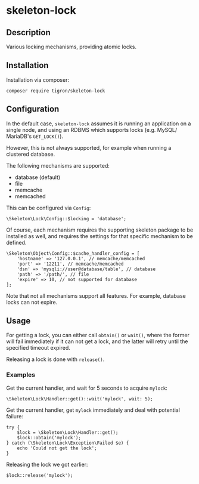 # skeleton-lock

## Description

Various locking mechanisms, providing atomic locks.

## Installation

Installation via composer:

    composer require tigron/skeleton-lock

## Configuration

In the default case, `skeleton-lock` assumes it is running an application
on a single node, and using an RDBMS which supports locks (e.g. MySQL/
MariaDB's `GET_LOCK()`).

However, this is not always supported, for example when running a
clustered database.

The following mechanisms are supported:

  * database (default)
  * file
  * memcache
  * memcached

This can be configured via `Config`:

    \Skeleton\Lock\Config::$locking = 'database';

Of course, each mechanism requires the supporting skeleton package to
be installed as well, and requires the settings for that specific
mechanism to be defined.

    \Skeleton\Object\Config::$cache_handler_config = [
    	'hostname' => '127.0.0.1', // memcache/memcached
    	'port' => '12211', // memcache/memcached
    	'dsn' => 'mysqli://user@database/table', // database
    	'path' => '/path/', // file
    	'expire' => 10, // not supported for database
    ];

Note that not all mechanisms support all features. For example,
database locks can not expire.

## Usage

For getting a lock, you can either call `obtain()` or `wait()`, where
the former will fail immediately if it can not get a lock, and the
latter will retry until the specified timeout expired.

Releasing a lock is done with `release()`.

### Examples

Get the current handler, and wait for 5 seconds to acquire `mylock`:

    \Skeleton\Lock\Handler::get()::wait('mylock', wait: 5);

Get the current handler, get `mylock` immediately and deal with
potential failure:

    try {
    	$lock = \Skeleton\Lock\Handler::get();
    	$lock::obtain('mylock');
    } catch (\Skeleton\Lock\Exception\Failed $e) {
    	echo 'Could not get the lock';
    }

Releasing the lock we got earlier:

    $lock::release('mylock');